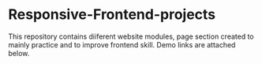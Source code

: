 # Responsive-Frontend-projects
This repository contains diiferent website modules, page section created to mainly practice and to improve frontend skill. Demo links are attached below.
